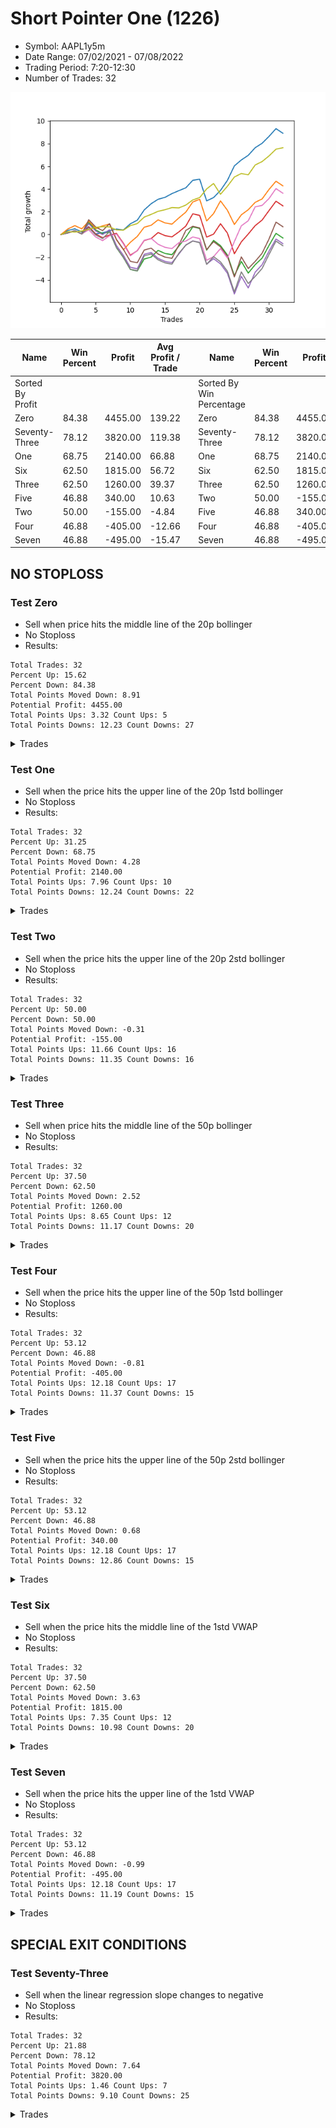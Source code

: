 # Short Pointer One (1226) 
- Symbol: AAPL1y5m
- Date Range: 07/02/2021 - 07/08/2022
- Trading Period: 7:20-12:30
- Number of Trades: 32

![Plot](ShortPointerOne(1226)AAPL1y5m.png)

| Name | Win Percent | Profit | Avg Profit / Trade |     | Name | Win Percent | Profit | Avg Profit / Trade |
| ---- | ----------- | ------ | ------------------ | --- | ---- | ----------- | ------ | ------------------ |
| Sorted By <br> Profit | | | | | Sorted By <br> Win Percentage ||||
| Zero | 84.38 | 4455.00 | 139.22 |     | Zero | 84.38 | 4455.00 | 139.22 |
| Seventy-Three | 78.12 | 3820.00 | 119.38 |     | Seventy-Three | 78.12 | 3820.00 | 119.38 |
| One | 68.75 | 2140.00 | 66.88 |     | One | 68.75 | 2140.00 | 66.88 |
| Six | 62.50 | 1815.00 | 56.72 |     | Six | 62.50 | 1815.00 | 56.72 |
| Three | 62.50 | 1260.00 | 39.37 |     | Three | 62.50 | 1260.00 | 39.37 |
| Five | 46.88 | 340.00 | 10.63 |     | Two | 50.00 | -155.00 | -4.84 |
| Two | 50.00 | -155.00 | -4.84 |     | Five | 46.88 | 340.00 | 10.63 |
| Four | 46.88 | -405.00 | -12.66 |     | Four | 46.88 | -405.00 | -12.66 |
| Seven | 46.88 | -495.00 | -15.47 |     | Seven | 46.88 | -495.00 | -15.47 |

## NO STOPLOSS

### Test Zero
* Sell when price hits the middle line of the 20p bollinger
* No Stoploss
* Results:
```
Total Trades: 32
Percent Up: 15.62
Percent Down: 84.38
Total Points Moved Down: 8.91
Potential Profit: 4455.00
Total Points Ups: 3.32 Count Ups: 5
Total Points Downs: 12.23 Count Downs: 27
```

<details><summary>Trades</summary>

<code>In: 2021-07-14 12:10:00		Out: 2021-07-14 12:15:20		Total Position Time: 05:20		Total Move Down: 0.36		Total to Date: 0.36</code> <br />
<code>In: 2021-07-30 11:40:00		Out: 2021-07-30 12:21:05		Total Position Time: 41:05		Total Move Down: 0.14		Total to Date: 0.50</code> <br />
<code>In: 2021-08-16 11:00:00		Out: 2021-08-16 12:50:00		Total Position Time: 110:00		Total Move Down: -0.28		Total to Date: 0.22</code> <br />
<code>In: 2021-09-14 08:50:00		Out: 2021-09-14 09:10:10		Total Position Time: 20:10		Total Move Down: 0.47		Total to Date: 0.69</code> <br />
<code>In: 2021-10-01 11:10:00		Out: 2021-10-01 12:50:00		Total Position Time: 100:00		Total Move Down: -0.64		Total to Date: 0.05</code> <br />
<code>In: 2021-10-13 10:45:00		Out: 2021-10-13 11:39:20		Total Position Time: 54:20		Total Move Down: 0.10		Total to Date: 0.15</code> <br />
<code>In: 2021-10-27 10:30:00		Out: 2021-10-27 10:49:20		Total Position Time: 19:20		Total Move Down: 0.18		Total to Date: 0.33</code> <br />
<code>In: 2021-11-03 11:10:00		Out: 2021-11-03 11:15:10		Total Position Time: 05:10		Total Move Down: 0.15		Total to Date: 0.48</code> <br />
<code>In: 2021-12-10 10:20:00		Out: 2021-12-10 11:47:50		Total Position Time: 87:50		Total Move Down: -0.08		Total to Date: 0.40</code> <br />
<code>In: 2021-12-21 09:35:00		Out: 2021-12-21 09:50:05		Total Position Time: 15:05		Total Move Down: 0.54		Total to Date: 0.94</code> <br />
<code>In: 2021-12-23 12:00:00		Out: 2021-12-23 12:30:20		Total Position Time: 30:20		Total Move Down: 0.32		Total to Date: 1.26</code> <br />
<code>In: 2021-12-28 08:15:00		Out: 2021-12-28 08:45:15		Total Position Time: 30:15		Total Move Down: 0.90		Total to Date: 2.16</code> <br />
<code>In: 2022-01-07 12:25:00		Out: 2022-01-07 12:44:10		Total Position Time: 19:10		Total Move Down: 0.55		Total to Date: 2.71</code> <br />
<code>In: 2022-01-31 11:30:00		Out: 2022-01-31 11:47:15		Total Position Time: 17:15		Total Move Down: 0.39		Total to Date: 3.10</code> <br />
<code>In: 2022-02-02 11:55:00		Out: 2022-02-02 12:36:05		Total Position Time: 41:05		Total Move Down: 0.17		Total to Date: 3.27</code> <br />
<code>In: 2022-02-02 12:25:00		Out: 2022-02-02 12:36:05		Total Position Time: 11:05		Total Move Down: 0.33		Total to Date: 3.60</code> <br />
<code>In: 2022-02-03 10:40:00		Out: 2022-02-03 11:10:35		Total Position Time: 30:35		Total Move Down: 0.26		Total to Date: 3.86</code> <br />
<code>In: 2022-02-07 12:20:00		Out: 2022-02-07 12:25:45		Total Position Time: 05:45		Total Move Down: 0.25		Total to Date: 4.11</code> <br />
<code>In: 2022-02-08 09:45:00		Out: 2022-02-08 10:16:50		Total Position Time: 31:50		Total Move Down: 0.66		Total to Date: 4.77</code> <br />
<code>In: 2022-02-15 11:50:00		Out: 2022-02-15 12:33:30		Total Position Time: 43:30		Total Move Down: 0.10		Total to Date: 4.87</code> <br />
<code>In: 2022-02-24 10:55:00		Out: 2022-02-24 12:50:00		Total Position Time: 115:00		Total Move Down: -1.91		Total to Date: 2.96</code> <br />
<code>In: 2022-03-31 12:15:00		Out: 2022-03-31 12:20:20		Total Position Time: 05:20		Total Move Down: 0.29		Total to Date: 3.25</code> <br />
<code>In: 2022-04-06 10:55:00		Out: 2022-04-06 11:14:35		Total Position Time: 19:35		Total Move Down: 0.63		Total to Date: 3.88</code> <br />
<code>In: 2022-04-25 12:00:00		Out: 2022-04-25 12:07:15		Total Position Time: 07:15		Total Move Down: 0.89		Total to Date: 4.77</code> <br />
<code>In: 2022-04-28 08:25:00		Out: 2022-04-28 08:39:35		Total Position Time: 14:35		Total Move Down: 1.27		Total to Date: 6.04</code> <br />
<code>In: 2022-05-16 11:45:00		Out: 2022-05-16 12:03:25		Total Position Time: 18:25		Total Move Down: 0.52		Total to Date: 6.56</code> <br />
<code>In: 2022-05-24 11:15:00		Out: 2022-05-24 11:48:35		Total Position Time: 33:35		Total Move Down: 0.41		Total to Date: 6.97</code> <br />
<code>In: 2022-05-31 09:10:00		Out: 2022-05-31 10:03:10		Total Position Time: 53:10		Total Move Down: 0.67		Total to Date: 7.64</code> <br />
<code>In: 2022-06-10 10:55:00		Out: 2022-06-10 11:11:30		Total Position Time: 16:30		Total Move Down: 0.39		Total to Date: 8.03</code> <br />
<code>In: 2022-06-10 12:30:00		Out: 2022-06-10 12:42:40		Total Position Time: 12:40		Total Move Down: 0.61		Total to Date: 8.64</code> <br />
<code>In: 2022-06-14 10:30:00		Out: 2022-06-14 10:42:40		Total Position Time: 12:40		Total Move Down: 0.68		Total to Date: 9.32</code> <br />
<code>In: 2022-07-05 11:50:00		Out: 2022-07-05 12:50:00		Total Position Time: 60:00		Total Move Down: -0.41		Total to Date: 8.91</code> <br />


</details>

### Test One
* Sell when the price hits the upper line of the 20p 1std bollinger
* No Stoploss
* Results:
```
Total Trades: 32
Percent Up: 31.25
Percent Down: 68.75
Total Points Moved Down: 4.28
Potential Profit: 2140.00
Total Points Ups: 7.96 Count Ups: 10
Total Points Downs: 12.24 Count Downs: 22
```

<details><summary>Trades</summary>

<code>In: 2021-07-14 12:10:00		Out: 2021-07-14 12:15:35		Total Position Time: 05:35		Total Move Down: 0.49		Total to Date: 0.49</code> <br />
<code>In: 2021-07-30 11:40:00		Out: 2021-07-30 12:23:15		Total Position Time: 43:15		Total Move Down: 0.29		Total to Date: 0.78</code> <br />
<code>In: 2021-08-16 11:00:00		Out: 2021-08-16 12:50:00		Total Position Time: 110:00		Total Move Down: -0.28		Total to Date: 0.50</code> <br />
<code>In: 2021-09-14 08:50:00		Out: 2021-09-14 09:17:00		Total Position Time: 27:00		Total Move Down: 0.66		Total to Date: 1.16</code> <br />
<code>In: 2021-10-01 11:10:00		Out: 2021-10-01 12:50:00		Total Position Time: 100:00		Total Move Down: -0.64		Total to Date: 0.52</code> <br />
<code>In: 2021-10-13 10:45:00		Out: 2021-10-13 11:43:20		Total Position Time: 58:20		Total Move Down: 0.24		Total to Date: 0.76</code> <br />
<code>In: 2021-10-27 10:30:00		Out: 2021-10-27 11:32:30		Total Position Time: 62:30		Total Move Down: 0.16		Total to Date: 0.92</code> <br />
<code>In: 2021-11-03 11:10:00		Out: 2021-11-03 12:50:00		Total Position Time: 100:00		Total Move Down: -1.39		Total to Date: -0.47</code> <br />
<code>In: 2021-12-10 10:20:00		Out: 2021-12-10 12:50:00		Total Position Time: 150:00		Total Move Down: -0.87		Total to Date: -1.34</code> <br />
<code>In: 2021-12-21 09:35:00		Out: 2021-12-21 10:13:50		Total Position Time: 38:50		Total Move Down: 0.65		Total to Date: -0.69</code> <br />
<code>In: 2021-12-23 12:00:00		Out: 2021-12-23 12:31:50		Total Position Time: 31:50		Total Move Down: 0.52		Total to Date: -0.17</code> <br />
<code>In: 2021-12-28 08:15:00		Out: 2021-12-28 09:29:20		Total Position Time: 74:20		Total Move Down: 0.81		Total to Date: 0.64</code> <br />
<code>In: 2022-01-07 12:25:00		Out: 2022-01-07 12:50:00		Total Position Time: 25:00		Total Move Down: 0.17		Total to Date: 0.81</code> <br />
<code>In: 2022-01-31 11:30:00		Out: 2022-01-31 12:11:05		Total Position Time: 41:05		Total Move Down: 0.48		Total to Date: 1.29</code> <br />
<code>In: 2022-02-02 11:55:00		Out: 2022-02-02 12:50:00		Total Position Time: 55:00		Total Move Down: -0.27		Total to Date: 1.02</code> <br />
<code>In: 2022-02-02 12:25:00		Out: 2022-02-02 12:50:00		Total Position Time: 25:00		Total Move Down: -0.11		Total to Date: 0.91</code> <br />
<code>In: 2022-02-03 10:40:00		Out: 2022-02-03 11:23:55		Total Position Time: 43:55		Total Move Down: 0.55		Total to Date: 1.46</code> <br />
<code>In: 2022-02-07 12:20:00		Out: 2022-02-07 12:28:05		Total Position Time: 08:05		Total Move Down: 0.51		Total to Date: 1.97</code> <br />
<code>In: 2022-02-08 09:45:00		Out: 2022-02-08 10:41:50		Total Position Time: 56:50		Total Move Down: 0.89		Total to Date: 2.86</code> <br />
<code>In: 2022-02-15 11:50:00		Out: 2022-02-15 12:42:20		Total Position Time: 52:20		Total Move Down: 0.24		Total to Date: 3.10</code> <br />
<code>In: 2022-02-24 10:55:00		Out: 2022-02-24 12:50:00		Total Position Time: 115:00		Total Move Down: -1.91		Total to Date: 1.19</code> <br />
<code>In: 2022-03-31 12:15:00		Out: 2022-03-31 12:33:05		Total Position Time: 18:05		Total Move Down: 0.65		Total to Date: 1.84</code> <br />
<code>In: 2022-04-06 10:55:00		Out: 2022-04-06 11:16:20		Total Position Time: 21:20		Total Move Down: 1.12		Total to Date: 2.96</code> <br />
<code>In: 2022-04-25 12:00:00		Out: 2022-04-25 12:50:00		Total Position Time: 50:00		Total Move Down: -0.83		Total to Date: 2.13</code> <br />
<code>In: 2022-04-28 08:25:00		Out: 2022-04-28 11:31:25		Total Position Time: 186:25		Total Move Down: -1.25		Total to Date: 0.88</code> <br />
<code>In: 2022-05-16 11:45:00		Out: 2022-05-16 12:12:45		Total Position Time: 27:45		Total Move Down: 0.85		Total to Date: 1.73</code> <br />
<code>In: 2022-05-24 11:15:00		Out: 2022-05-24 12:20:20		Total Position Time: 65:20		Total Move Down: 0.45		Total to Date: 2.18</code> <br />
<code>In: 2022-05-31 09:10:00		Out: 2022-05-31 10:28:40		Total Position Time: 78:40		Total Move Down: 0.65		Total to Date: 2.83</code> <br />
<code>In: 2022-06-10 10:55:00		Out: 2022-06-10 12:45:25		Total Position Time: 110:25		Total Move Down: 0.30		Total to Date: 3.13</code> <br />
<code>In: 2022-06-10 12:30:00		Out: 2022-06-10 12:45:25		Total Position Time: 15:25		Total Move Down: 0.84		Total to Date: 3.97</code> <br />
<code>In: 2022-06-14 10:30:00		Out: 2022-06-14 11:48:10		Total Position Time: 78:10		Total Move Down: 0.72		Total to Date: 4.69</code> <br />
<code>In: 2022-07-05 11:50:00		Out: 2022-07-05 12:50:00		Total Position Time: 60:00		Total Move Down: -0.41		Total to Date: 4.28</code> <br />


</details>

### Test Two
* Sell when the price hits the upper line of the 20p 2std bollinger
* No Stoploss
* Results:
```
Total Trades: 32
Percent Up: 50.00
Percent Down: 50.00
Total Points Moved Down: -0.31
Potential Profit: -155.00
Total Points Ups: 11.66 Count Ups: 16
Total Points Downs: 11.35 Count Downs: 16
```

<details><summary>Trades</summary>

<code>In: 2021-07-14 12:10:00		Out: 2021-07-14 12:50:00		Total Position Time: 40:00		Total Move Down: 0.14		Total to Date: 0.14</code> <br />
<code>In: 2021-07-30 11:40:00		Out: 2021-07-30 12:50:00		Total Position Time: 70:00		Total Move Down: 0.19		Total to Date: 0.33</code> <br />
<code>In: 2021-08-16 11:00:00		Out: 2021-08-16 12:50:00		Total Position Time: 110:00		Total Move Down: -0.28		Total to Date: 0.05</code> <br />
<code>In: 2021-09-14 08:50:00		Out: 2021-09-14 09:39:55		Total Position Time: 49:55		Total Move Down: 0.99		Total to Date: 1.04</code> <br />
<code>In: 2021-10-01 11:10:00		Out: 2021-10-01 12:50:00		Total Position Time: 100:00		Total Move Down: -0.64		Total to Date: 0.40</code> <br />
<code>In: 2021-10-13 10:45:00		Out: 2021-10-13 12:50:00		Total Position Time: 125:00		Total Move Down: -0.32		Total to Date: 0.08</code> <br />
<code>In: 2021-10-27 10:30:00		Out: 2021-10-27 11:59:20		Total Position Time: 89:20		Total Move Down: 0.15		Total to Date: 0.23</code> <br />
<code>In: 2021-11-03 11:10:00		Out: 2021-11-03 12:50:00		Total Position Time: 100:00		Total Move Down: -1.39		Total to Date: -1.16</code> <br />
<code>In: 2021-12-10 10:20:00		Out: 2021-12-10 12:50:00		Total Position Time: 150:00		Total Move Down: -0.87		Total to Date: -2.03</code> <br />
<code>In: 2021-12-21 09:35:00		Out: 2021-12-21 12:50:00		Total Position Time: 195:00		Total Move Down: -1.05		Total to Date: -3.08</code> <br />
<code>In: 2021-12-23 12:00:00		Out: 2021-12-23 12:50:00		Total Position Time: 50:00		Total Move Down: -0.13		Total to Date: -3.21</code> <br />
<code>In: 2021-12-28 08:15:00		Out: 2021-12-28 09:31:40		Total Position Time: 76:40		Total Move Down: 1.05		Total to Date: -2.16</code> <br />
<code>In: 2022-01-07 12:25:00		Out: 2022-01-07 12:50:00		Total Position Time: 25:00		Total Move Down: 0.17		Total to Date: -1.99</code> <br />
<code>In: 2022-01-31 11:30:00		Out: 2022-01-31 12:13:35		Total Position Time: 43:35		Total Move Down: 0.59		Total to Date: -1.40</code> <br />
<code>In: 2022-02-02 11:55:00		Out: 2022-02-02 12:50:00		Total Position Time: 55:00		Total Move Down: -0.27		Total to Date: -1.67</code> <br />
<code>In: 2022-02-02 12:25:00		Out: 2022-02-02 12:50:00		Total Position Time: 25:00		Total Move Down: -0.11		Total to Date: -1.78</code> <br />
<code>In: 2022-02-03 10:40:00		Out: 2022-02-03 11:29:20		Total Position Time: 49:20		Total Move Down: 0.76		Total to Date: -1.02</code> <br />
<code>In: 2022-02-07 12:20:00		Out: 2022-02-07 12:38:25		Total Position Time: 18:25		Total Move Down: 0.77		Total to Date: -0.25</code> <br />
<code>In: 2022-02-08 09:45:00		Out: 2022-02-08 11:21:55		Total Position Time: 96:55		Total Move Down: 0.92		Total to Date: 0.67</code> <br />
<code>In: 2022-02-15 11:50:00		Out: 2022-02-15 12:50:00		Total Position Time: 60:00		Total Move Down: -0.14		Total to Date: 0.53</code> <br />
<code>In: 2022-02-24 10:55:00		Out: 2022-02-24 12:50:00		Total Position Time: 115:00		Total Move Down: -1.91		Total to Date: -1.38</code> <br />
<code>In: 2022-03-31 12:15:00		Out: 2022-03-31 12:43:55		Total Position Time: 28:55		Total Move Down: 0.86		Total to Date: -0.52</code> <br />
<code>In: 2022-04-06 10:55:00		Out: 2022-04-06 12:50:00		Total Position Time: 115:00		Total Move Down: -0.46		Total to Date: -0.98</code> <br />
<code>In: 2022-04-25 12:00:00		Out: 2022-04-25 12:50:00		Total Position Time: 50:00		Total Move Down: -0.83		Total to Date: -1.81</code> <br />
<code>In: 2022-04-28 08:25:00		Out: 2022-04-28 12:50:00		Total Position Time: 265:00		Total Move Down: -1.82		Total to Date: -3.63</code> <br />
<code>In: 2022-05-16 11:45:00		Out: 2022-05-16 12:21:00		Total Position Time: 36:00		Total Move Down: 1.26		Total to Date: -2.37</code> <br />
<code>In: 2022-05-24 11:15:00		Out: 2022-05-24 12:50:00		Total Position Time: 95:00		Total Move Down: -1.03		Total to Date: -3.40</code> <br />
<code>In: 2022-05-31 09:10:00		Out: 2022-05-31 11:45:20		Total Position Time: 155:20		Total Move Down: 0.74		Total to Date: -2.66</code> <br />
<code>In: 2022-06-10 10:55:00		Out: 2022-06-10 12:46:50		Total Position Time: 111:50		Total Move Down: 0.58		Total to Date: -2.08</code> <br />
<code>In: 2022-06-10 12:30:00		Out: 2022-06-10 12:46:50		Total Position Time: 16:50		Total Move Down: 1.12		Total to Date: -0.96</code> <br />
<code>In: 2022-06-14 10:30:00		Out: 2022-06-14 12:07:45		Total Position Time: 97:45		Total Move Down: 1.06		Total to Date: 0.10</code> <br />
<code>In: 2022-07-05 11:50:00		Out: 2022-07-05 12:50:00		Total Position Time: 60:00		Total Move Down: -0.41		Total to Date: -0.31</code> <br />


</details>

### Test Three
* Sell when price hits the middle line of the 50p bollinger
* No Stoploss
* Results:
```
Total Trades: 32
Percent Up: 37.50
Percent Down: 62.50
Total Points Moved Down: 2.52
Potential Profit: 1260.00
Total Points Ups: 8.65 Count Ups: 12
Total Points Downs: 11.17 Count Downs: 20
```

<details><summary>Trades</summary>

<code>In: 2021-07-14 12:10:00		Out: 2021-07-14 12:50:00		Total Position Time: 40:00		Total Move Down: 0.14		Total to Date: 0.14</code> <br />
<code>In: 2021-07-30 11:40:00		Out: 2021-07-30 12:50:00		Total Position Time: 70:00		Total Move Down: 0.19		Total to Date: 0.33</code> <br />
<code>In: 2021-08-16 11:00:00		Out: 2021-08-16 12:50:00		Total Position Time: 110:00		Total Move Down: -0.28		Total to Date: 0.05</code> <br />
<code>In: 2021-09-14 08:50:00		Out: 2021-09-14 09:13:35		Total Position Time: 23:35		Total Move Down: 0.63		Total to Date: 0.68</code> <br />
<code>In: 2021-10-01 11:10:00		Out: 2021-10-01 12:50:00		Total Position Time: 100:00		Total Move Down: -0.64		Total to Date: 0.04</code> <br />
<code>In: 2021-10-13 10:45:00		Out: 2021-10-13 12:50:00		Total Position Time: 125:00		Total Move Down: -0.32		Total to Date: -0.28</code> <br />
<code>In: 2021-10-27 10:30:00		Out: 2021-10-27 12:07:25		Total Position Time: 97:25		Total Move Down: 0.23		Total to Date: -0.05</code> <br />
<code>In: 2021-11-03 11:10:00		Out: 2021-11-03 11:15:10		Total Position Time: 05:10		Total Move Down: 0.15		Total to Date: 0.10</code> <br />
<code>In: 2021-12-10 10:20:00		Out: 2021-12-10 12:50:00		Total Position Time: 150:00		Total Move Down: -0.87		Total to Date: -0.77</code> <br />
<code>In: 2021-12-21 09:35:00		Out: 2021-12-21 12:50:00		Total Position Time: 195:00		Total Move Down: -1.05		Total to Date: -1.82</code> <br />
<code>In: 2021-12-23 12:00:00		Out: 2021-12-23 12:30:55		Total Position Time: 30:55		Total Move Down: 0.39		Total to Date: -1.43</code> <br />
<code>In: 2021-12-28 08:15:00		Out: 2021-12-28 08:45:15		Total Position Time: 30:15		Total Move Down: 0.90		Total to Date: -0.53</code> <br />
<code>In: 2022-01-07 12:25:00		Out: 2022-01-07 12:50:00		Total Position Time: 25:00		Total Move Down: 0.17		Total to Date: -0.36</code> <br />
<code>In: 2022-01-31 11:30:00		Out: 2022-01-31 12:12:15		Total Position Time: 42:15		Total Move Down: 0.53		Total to Date: 0.17</code> <br />
<code>In: 2022-02-02 11:55:00		Out: 2022-02-02 12:50:00		Total Position Time: 55:00		Total Move Down: -0.27		Total to Date: -0.10</code> <br />
<code>In: 2022-02-02 12:25:00		Out: 2022-02-02 12:50:00		Total Position Time: 25:00		Total Move Down: -0.11		Total to Date: -0.21</code> <br />
<code>In: 2022-02-03 10:40:00		Out: 2022-02-03 11:10:50		Total Position Time: 30:50		Total Move Down: 0.44		Total to Date: 0.23</code> <br />
<code>In: 2022-02-07 12:20:00		Out: 2022-02-07 12:28:05		Total Position Time: 08:05		Total Move Down: 0.51		Total to Date: 0.74</code> <br />
<code>In: 2022-02-08 09:45:00		Out: 2022-02-08 11:37:55		Total Position Time: 112:55		Total Move Down: 1.08		Total to Date: 1.82</code> <br />
<code>In: 2022-02-15 11:50:00		Out: 2022-02-15 12:50:00		Total Position Time: 60:00		Total Move Down: -0.14		Total to Date: 1.68</code> <br />
<code>In: 2022-02-24 10:55:00		Out: 2022-02-24 12:50:00		Total Position Time: 115:00		Total Move Down: -1.91		Total to Date: -0.23</code> <br />
<code>In: 2022-03-31 12:15:00		Out: 2022-03-31 12:20:15		Total Position Time: 05:15		Total Move Down: 0.26		Total to Date: 0.03</code> <br />
<code>In: 2022-04-06 10:55:00		Out: 2022-04-06 11:15:25		Total Position Time: 20:25		Total Move Down: 0.92		Total to Date: 0.95</code> <br />
<code>In: 2022-04-25 12:00:00		Out: 2022-04-25 12:50:00		Total Position Time: 50:00		Total Move Down: -0.83		Total to Date: 0.12</code> <br />
<code>In: 2022-04-28 08:25:00		Out: 2022-04-28 12:50:00		Total Position Time: 265:00		Total Move Down: -1.82		Total to Date: -1.70</code> <br />
<code>In: 2022-05-16 11:45:00		Out: 2022-05-16 12:17:45		Total Position Time: 32:45		Total Move Down: 1.05		Total to Date: -0.65</code> <br />
<code>In: 2022-05-24 11:15:00		Out: 2022-05-24 11:49:30		Total Position Time: 34:30		Total Move Down: 0.69		Total to Date: 0.04</code> <br />
<code>In: 2022-05-31 09:10:00		Out: 2022-05-31 11:45:20		Total Position Time: 155:20		Total Move Down: 0.74		Total to Date: 0.78</code> <br />
<code>In: 2022-06-10 10:55:00		Out: 2022-06-10 11:13:35		Total Position Time: 18:35		Total Move Down: 0.49		Total to Date: 1.27</code> <br />
<code>In: 2022-06-10 12:30:00		Out: 2022-06-10 12:45:25		Total Position Time: 15:25		Total Move Down: 0.84		Total to Date: 2.11</code> <br />
<code>In: 2022-06-14 10:30:00		Out: 2022-06-14 10:43:55		Total Position Time: 13:55		Total Move Down: 0.82		Total to Date: 2.93</code> <br />
<code>In: 2022-07-05 11:50:00		Out: 2022-07-05 12:50:00		Total Position Time: 60:00		Total Move Down: -0.41		Total to Date: 2.52</code> <br />


</details>

### Test Four
* Sell when the price hits the upper line of the 50p 1std bollinger
* No Stoploss
* Results:
```
Total Trades: 32
Percent Up: 53.12
Percent Down: 46.88
Total Points Moved Down: -0.81
Potential Profit: -405.00
Total Points Ups: 12.18 Count Ups: 17
Total Points Downs: 11.37 Count Downs: 15
```

<details><summary>Trades</summary>

<code>In: 2021-07-14 12:10:00		Out: 2021-07-14 12:50:00		Total Position Time: 40:00		Total Move Down: 0.14		Total to Date: 0.14</code> <br />
<code>In: 2021-07-30 11:40:00		Out: 2021-07-30 12:50:00		Total Position Time: 70:00		Total Move Down: 0.19		Total to Date: 0.33</code> <br />
<code>In: 2021-08-16 11:00:00		Out: 2021-08-16 12:50:00		Total Position Time: 110:00		Total Move Down: -0.28		Total to Date: 0.05</code> <br />
<code>In: 2021-09-14 08:50:00		Out: 2021-09-14 09:30:30		Total Position Time: 40:30		Total Move Down: 0.90		Total to Date: 0.95</code> <br />
<code>In: 2021-10-01 11:10:00		Out: 2021-10-01 12:50:00		Total Position Time: 100:00		Total Move Down: -0.64		Total to Date: 0.31</code> <br />
<code>In: 2021-10-13 10:45:00		Out: 2021-10-13 12:50:00		Total Position Time: 125:00		Total Move Down: -0.32		Total to Date: -0.01</code> <br />
<code>In: 2021-10-27 10:30:00		Out: 2021-10-27 12:11:00		Total Position Time: 101:00		Total Move Down: 0.43		Total to Date: 0.42</code> <br />
<code>In: 2021-11-03 11:10:00		Out: 2021-11-03 12:50:00		Total Position Time: 100:00		Total Move Down: -1.39		Total to Date: -0.97</code> <br />
<code>In: 2021-12-10 10:20:00		Out: 2021-12-10 12:50:00		Total Position Time: 150:00		Total Move Down: -0.87		Total to Date: -1.84</code> <br />
<code>In: 2021-12-21 09:35:00		Out: 2021-12-21 12:50:00		Total Position Time: 195:00		Total Move Down: -1.05		Total to Date: -2.89</code> <br />
<code>In: 2021-12-23 12:00:00		Out: 2021-12-23 12:50:00		Total Position Time: 50:00		Total Move Down: -0.13		Total to Date: -3.02</code> <br />
<code>In: 2021-12-28 08:15:00		Out: 2021-12-28 09:32:15		Total Position Time: 77:15		Total Move Down: 1.27		Total to Date: -1.75</code> <br />
<code>In: 2022-01-07 12:25:00		Out: 2022-01-07 12:50:00		Total Position Time: 25:00		Total Move Down: 0.17		Total to Date: -1.58</code> <br />
<code>In: 2022-01-31 11:30:00		Out: 2022-01-31 12:50:00		Total Position Time: 80:00		Total Move Down: -0.52		Total to Date: -2.10</code> <br />
<code>In: 2022-02-02 11:55:00		Out: 2022-02-02 12:50:00		Total Position Time: 55:00		Total Move Down: -0.27		Total to Date: -2.37</code> <br />
<code>In: 2022-02-02 12:25:00		Out: 2022-02-02 12:50:00		Total Position Time: 25:00		Total Move Down: -0.11		Total to Date: -2.48</code> <br />
<code>In: 2022-02-03 10:40:00		Out: 2022-02-03 11:29:20		Total Position Time: 49:20		Total Move Down: 0.76		Total to Date: -1.72</code> <br />
<code>In: 2022-02-07 12:20:00		Out: 2022-02-07 12:38:35		Total Position Time: 18:35		Total Move Down: 0.80		Total to Date: -0.92</code> <br />
<code>In: 2022-02-08 09:45:00		Out: 2022-02-08 12:50:00		Total Position Time: 185:00		Total Move Down: 0.36		Total to Date: -0.56</code> <br />
<code>In: 2022-02-15 11:50:00		Out: 2022-02-15 12:50:00		Total Position Time: 60:00		Total Move Down: -0.14		Total to Date: -0.70</code> <br />
<code>In: 2022-02-24 10:55:00		Out: 2022-02-24 12:50:00		Total Position Time: 115:00		Total Move Down: -1.91		Total to Date: -2.61</code> <br />
<code>In: 2022-03-31 12:15:00		Out: 2022-03-31 12:21:40		Total Position Time: 06:40		Total Move Down: 0.48		Total to Date: -2.13</code> <br />
<code>In: 2022-04-06 10:55:00		Out: 2022-04-06 12:50:00		Total Position Time: 115:00		Total Move Down: -0.46		Total to Date: -2.59</code> <br />
<code>In: 2022-04-25 12:00:00		Out: 2022-04-25 12:50:00		Total Position Time: 50:00		Total Move Down: -0.83		Total to Date: -3.42</code> <br />
<code>In: 2022-04-28 08:25:00		Out: 2022-04-28 12:50:00		Total Position Time: 265:00		Total Move Down: -1.82		Total to Date: -5.24</code> <br />
<code>In: 2022-05-16 11:45:00		Out: 2022-05-16 12:35:20		Total Position Time: 50:20		Total Move Down: 1.56		Total to Date: -3.68</code> <br />
<code>In: 2022-05-24 11:15:00		Out: 2022-05-24 12:50:00		Total Position Time: 95:00		Total Move Down: -1.03		Total to Date: -4.71</code> <br />
<code>In: 2022-05-31 09:10:00		Out: 2022-05-31 11:55:40		Total Position Time: 165:40		Total Move Down: 1.39		Total to Date: -3.32</code> <br />
<code>In: 2022-06-10 10:55:00		Out: 2022-06-10 12:47:10		Total Position Time: 112:10		Total Move Down: 0.66		Total to Date: -2.66</code> <br />
<code>In: 2022-06-10 12:30:00		Out: 2022-06-10 12:47:10		Total Position Time: 17:10		Total Move Down: 1.20		Total to Date: -1.46</code> <br />
<code>In: 2022-06-14 10:30:00		Out: 2022-06-14 12:07:45		Total Position Time: 97:45		Total Move Down: 1.06		Total to Date: -0.40</code> <br />
<code>In: 2022-07-05 11:50:00		Out: 2022-07-05 12:50:00		Total Position Time: 60:00		Total Move Down: -0.41		Total to Date: -0.81</code> <br />


</details>

### Test Five
* Sell when the price hits the upper line of the 50p 2std bollinger
* No Stoploss
* Results:
```
Total Trades: 32
Percent Up: 53.12
Percent Down: 46.88
Total Points Moved Down: 0.68
Potential Profit: 340.00
Total Points Ups: 12.18 Count Ups: 17
Total Points Downs: 12.86 Count Downs: 15
```

<details><summary>Trades</summary>

<code>In: 2021-07-14 12:10:00		Out: 2021-07-14 12:50:00		Total Position Time: 40:00		Total Move Down: 0.14		Total to Date: 0.14</code> <br />
<code>In: 2021-07-30 11:40:00		Out: 2021-07-30 12:50:00		Total Position Time: 70:00		Total Move Down: 0.19		Total to Date: 0.33</code> <br />
<code>In: 2021-08-16 11:00:00		Out: 2021-08-16 12:50:00		Total Position Time: 110:00		Total Move Down: -0.28		Total to Date: 0.05</code> <br />
<code>In: 2021-09-14 08:50:00		Out: 2021-09-14 09:41:55		Total Position Time: 51:55		Total Move Down: 1.25		Total to Date: 1.30</code> <br />
<code>In: 2021-10-01 11:10:00		Out: 2021-10-01 12:50:00		Total Position Time: 100:00		Total Move Down: -0.64		Total to Date: 0.66</code> <br />
<code>In: 2021-10-13 10:45:00		Out: 2021-10-13 12:50:00		Total Position Time: 125:00		Total Move Down: -0.32		Total to Date: 0.34</code> <br />
<code>In: 2021-10-27 10:30:00		Out: 2021-10-27 12:14:10		Total Position Time: 104:10		Total Move Down: 0.61		Total to Date: 0.95</code> <br />
<code>In: 2021-11-03 11:10:00		Out: 2021-11-03 12:50:00		Total Position Time: 100:00		Total Move Down: -1.39		Total to Date: -0.44</code> <br />
<code>In: 2021-12-10 10:20:00		Out: 2021-12-10 12:50:00		Total Position Time: 150:00		Total Move Down: -0.87		Total to Date: -1.31</code> <br />
<code>In: 2021-12-21 09:35:00		Out: 2021-12-21 12:50:00		Total Position Time: 195:00		Total Move Down: -1.05		Total to Date: -2.36</code> <br />
<code>In: 2021-12-23 12:00:00		Out: 2021-12-23 12:50:00		Total Position Time: 50:00		Total Move Down: -0.13		Total to Date: -2.49</code> <br />
<code>In: 2021-12-28 08:15:00		Out: 2021-12-28 12:50:00		Total Position Time: 275:00		Total Move Down: 1.12		Total to Date: -1.37</code> <br />
<code>In: 2022-01-07 12:25:00		Out: 2022-01-07 12:50:00		Total Position Time: 25:00		Total Move Down: 0.17		Total to Date: -1.20</code> <br />
<code>In: 2022-01-31 11:30:00		Out: 2022-01-31 12:50:00		Total Position Time: 80:00		Total Move Down: -0.52		Total to Date: -1.72</code> <br />
<code>In: 2022-02-02 11:55:00		Out: 2022-02-02 12:50:00		Total Position Time: 55:00		Total Move Down: -0.27		Total to Date: -1.99</code> <br />
<code>In: 2022-02-02 12:25:00		Out: 2022-02-02 12:50:00		Total Position Time: 25:00		Total Move Down: -0.11		Total to Date: -2.10</code> <br />
<code>In: 2022-02-03 10:40:00		Out: 2022-02-03 11:44:00		Total Position Time: 64:00		Total Move Down: 1.18		Total to Date: -0.92</code> <br />
<code>In: 2022-02-07 12:20:00		Out: 2022-02-07 12:45:05		Total Position Time: 25:05		Total Move Down: 1.28		Total to Date: 0.36</code> <br />
<code>In: 2022-02-08 09:45:00		Out: 2022-02-08 12:50:00		Total Position Time: 185:00		Total Move Down: 0.36		Total to Date: 0.72</code> <br />
<code>In: 2022-02-15 11:50:00		Out: 2022-02-15 12:50:00		Total Position Time: 60:00		Total Move Down: -0.14		Total to Date: 0.58</code> <br />
<code>In: 2022-02-24 10:55:00		Out: 2022-02-24 12:50:00		Total Position Time: 115:00		Total Move Down: -1.91		Total to Date: -1.33</code> <br />
<code>In: 2022-03-31 12:15:00		Out: 2022-03-31 12:33:45		Total Position Time: 18:45		Total Move Down: 0.70		Total to Date: -0.63</code> <br />
<code>In: 2022-04-06 10:55:00		Out: 2022-04-06 12:50:00		Total Position Time: 115:00		Total Move Down: -0.46		Total to Date: -1.09</code> <br />
<code>In: 2022-04-25 12:00:00		Out: 2022-04-25 12:50:00		Total Position Time: 50:00		Total Move Down: -0.83		Total to Date: -1.92</code> <br />
<code>In: 2022-04-28 08:25:00		Out: 2022-04-28 12:50:00		Total Position Time: 265:00		Total Move Down: -1.82		Total to Date: -3.74</code> <br />
<code>In: 2022-05-16 11:45:00		Out: 2022-05-16 12:50:00		Total Position Time: 65:00		Total Move Down: 1.77		Total to Date: -1.97</code> <br />
<code>In: 2022-05-24 11:15:00		Out: 2022-05-24 12:50:00		Total Position Time: 95:00		Total Move Down: -1.03		Total to Date: -3.00</code> <br />
<code>In: 2022-05-31 09:10:00		Out: 2022-05-31 12:50:00		Total Position Time: 220:00		Total Move Down: 0.63		Total to Date: -2.37</code> <br />
<code>In: 2022-06-10 10:55:00		Out: 2022-06-10 12:50:00		Total Position Time: 115:00		Total Move Down: 0.72		Total to Date: -1.65</code> <br />
<code>In: 2022-06-10 12:30:00		Out: 2022-06-10 12:50:00		Total Position Time: 20:00		Total Move Down: 1.26		Total to Date: -0.39</code> <br />
<code>In: 2022-06-14 10:30:00		Out: 2022-06-14 12:18:15		Total Position Time: 108:15		Total Move Down: 1.48		Total to Date: 1.09</code> <br />
<code>In: 2022-07-05 11:50:00		Out: 2022-07-05 12:50:00		Total Position Time: 60:00		Total Move Down: -0.41		Total to Date: 0.68</code> <br />


</details>

### Test Six
* Sell when the price hits the middle line of the 1std VWAP
* No Stoploss
* Results:
```
Total Trades: 32
Percent Up: 37.50
Percent Down: 62.50
Total Points Moved Down: 3.63
Potential Profit: 1815.00
Total Points Ups: 7.35 Count Ups: 12
Total Points Downs: 10.98 Count Downs: 20
```

<details><summary>Trades</summary>

<code>In: 2021-07-14 12:10:00		Out: 2021-07-14 12:50:00		Total Position Time: 40:00		Total Move Down: 0.14		Total to Date: 0.14</code> <br />
<code>In: 2021-07-30 11:40:00		Out: 2021-07-30 12:50:00		Total Position Time: 70:00		Total Move Down: 0.19		Total to Date: 0.33</code> <br />
<code>In: 2021-08-16 11:00:00		Out: 2021-08-16 12:50:00		Total Position Time: 110:00		Total Move Down: -0.28		Total to Date: 0.05</code> <br />
<code>In: 2021-09-14 08:50:00		Out: 2021-09-14 09:09:50		Total Position Time: 19:50		Total Move Down: 0.37		Total to Date: 0.42</code> <br />
<code>In: 2021-10-01 11:10:00		Out: 2021-10-01 12:50:00		Total Position Time: 100:00		Total Move Down: -0.64		Total to Date: -0.22</code> <br />
<code>In: 2021-10-13 10:45:00		Out: 2021-10-13 12:50:00		Total Position Time: 125:00		Total Move Down: -0.32		Total to Date: -0.54</code> <br />
<code>In: 2021-10-27 10:30:00		Out: 2021-10-27 12:11:05		Total Position Time: 101:05		Total Move Down: 0.43		Total to Date: -0.11</code> <br />
<code>In: 2021-11-03 11:10:00		Out: 2021-11-03 11:15:10		Total Position Time: 05:10		Total Move Down: 0.15		Total to Date: 0.04</code> <br />
<code>In: 2021-12-10 10:20:00		Out: 2021-12-10 12:50:00		Total Position Time: 150:00		Total Move Down: -0.87		Total to Date: -0.83</code> <br />
<code>In: 2021-12-21 09:35:00		Out: 2021-12-21 12:50:00		Total Position Time: 195:00		Total Move Down: -1.05		Total to Date: -1.88</code> <br />
<code>In: 2021-12-23 12:00:00		Out: 2021-12-23 12:31:35		Total Position Time: 31:35		Total Move Down: 0.47		Total to Date: -1.41</code> <br />
<code>In: 2021-12-28 08:15:00		Out: 2021-12-28 08:45:15		Total Position Time: 30:15		Total Move Down: 0.90		Total to Date: -0.51</code> <br />
<code>In: 2022-01-07 12:25:00		Out: 2022-01-07 12:50:00		Total Position Time: 25:00		Total Move Down: 0.17		Total to Date: -0.34</code> <br />
<code>In: 2022-01-31 11:30:00		Out: 2022-01-31 12:50:00		Total Position Time: 80:00		Total Move Down: -0.52		Total to Date: -0.86</code> <br />
<code>In: 2022-02-02 11:55:00		Out: 2022-02-02 12:50:00		Total Position Time: 55:00		Total Move Down: -0.27		Total to Date: -1.13</code> <br />
<code>In: 2022-02-02 12:25:00		Out: 2022-02-02 12:50:00		Total Position Time: 25:00		Total Move Down: -0.11		Total to Date: -1.24</code> <br />
<code>In: 2022-02-03 10:40:00		Out: 2022-02-03 11:13:50		Total Position Time: 33:50		Total Move Down: 0.52		Total to Date: -0.72</code> <br />
<code>In: 2022-02-07 12:20:00		Out: 2022-02-07 12:25:10		Total Position Time: 05:10		Total Move Down: 0.14		Total to Date: -0.58</code> <br />
<code>In: 2022-02-08 09:45:00		Out: 2022-02-08 12:50:00		Total Position Time: 185:00		Total Move Down: 0.36		Total to Date: -0.22</code> <br />
<code>In: 2022-02-15 11:50:00		Out: 2022-02-15 12:50:00		Total Position Time: 60:00		Total Move Down: -0.14		Total to Date: -0.36</code> <br />
<code>In: 2022-02-24 10:55:00		Out: 2022-02-24 12:50:00		Total Position Time: 115:00		Total Move Down: -1.91		Total to Date: -2.27</code> <br />
<code>In: 2022-03-31 12:15:00		Out: 2022-03-31 12:20:30		Total Position Time: 05:30		Total Move Down: 0.32		Total to Date: -1.95</code> <br />
<code>In: 2022-04-06 10:55:00		Out: 2022-04-06 11:14:50		Total Position Time: 19:50		Total Move Down: 0.71		Total to Date: -1.24</code> <br />
<code>In: 2022-04-25 12:00:00		Out: 2022-04-25 12:50:00		Total Position Time: 50:00		Total Move Down: -0.83		Total to Date: -2.07</code> <br />
<code>In: 2022-04-28 08:25:00		Out: 2022-04-28 08:50:40		Total Position Time: 25:40		Total Move Down: 1.45		Total to Date: -0.62</code> <br />
<code>In: 2022-05-16 11:45:00		Out: 2022-05-16 12:34:05		Total Position Time: 49:05		Total Move Down: 1.38		Total to Date: 0.76</code> <br />
<code>In: 2022-05-24 11:15:00		Out: 2022-05-24 11:20:25		Total Position Time: 05:25		Total Move Down: 0.45		Total to Date: 1.21</code> <br />
<code>In: 2022-05-31 09:10:00		Out: 2022-05-31 11:54:45		Total Position Time: 164:45		Total Move Down: 1.23		Total to Date: 2.44</code> <br />
<code>In: 2022-06-10 10:55:00		Out: 2022-06-10 11:00:10		Total Position Time: 05:10		Total Move Down: 0.12		Total to Date: 2.56</code> <br />
<code>In: 2022-06-10 12:30:00		Out: 2022-06-10 12:42:40		Total Position Time: 12:40		Total Move Down: 0.61		Total to Date: 3.17</code> <br />
<code>In: 2022-06-14 10:30:00		Out: 2022-06-14 10:44:05		Total Position Time: 14:05		Total Move Down: 0.87		Total to Date: 4.04</code> <br />
<code>In: 2022-07-05 11:50:00		Out: 2022-07-05 12:50:00		Total Position Time: 60:00		Total Move Down: -0.41		Total to Date: 3.63</code> <br />


</details>

### Test Seven
* Sell when the price hits the upper line of the 1std VWAP
* No Stoploss
* Results:
```
Total Trades: 32
Percent Up: 53.12
Percent Down: 46.88
Total Points Moved Down: -0.99
Potential Profit: -495.00
Total Points Ups: 12.18 Count Ups: 17
Total Points Downs: 11.19 Count Downs: 15
```

<details><summary>Trades</summary>

<code>In: 2021-07-14 12:10:00		Out: 2021-07-14 12:50:00		Total Position Time: 40:00		Total Move Down: 0.14		Total to Date: 0.14</code> <br />
<code>In: 2021-07-30 11:40:00		Out: 2021-07-30 12:50:00		Total Position Time: 70:00		Total Move Down: 0.19		Total to Date: 0.33</code> <br />
<code>In: 2021-08-16 11:00:00		Out: 2021-08-16 12:50:00		Total Position Time: 110:00		Total Move Down: -0.28		Total to Date: 0.05</code> <br />
<code>In: 2021-09-14 08:50:00		Out: 2021-09-14 09:11:45		Total Position Time: 21:45		Total Move Down: 0.55		Total to Date: 0.60</code> <br />
<code>In: 2021-10-01 11:10:00		Out: 2021-10-01 12:50:00		Total Position Time: 100:00		Total Move Down: -0.64		Total to Date: -0.04</code> <br />
<code>In: 2021-10-13 10:45:00		Out: 2021-10-13 12:50:00		Total Position Time: 125:00		Total Move Down: -0.32		Total to Date: -0.36</code> <br />
<code>In: 2021-10-27 10:30:00		Out: 2021-10-27 12:50:00		Total Position Time: 140:00		Total Move Down: 0.61		Total to Date: 0.25</code> <br />
<code>In: 2021-11-03 11:10:00		Out: 2021-11-03 12:50:00		Total Position Time: 100:00		Total Move Down: -1.39		Total to Date: -1.14</code> <br />
<code>In: 2021-12-10 10:20:00		Out: 2021-12-10 12:50:00		Total Position Time: 150:00		Total Move Down: -0.87		Total to Date: -2.01</code> <br />
<code>In: 2021-12-21 09:35:00		Out: 2021-12-21 12:50:00		Total Position Time: 195:00		Total Move Down: -1.05		Total to Date: -3.06</code> <br />
<code>In: 2021-12-23 12:00:00		Out: 2021-12-23 12:50:00		Total Position Time: 50:00		Total Move Down: -0.13		Total to Date: -3.19</code> <br />
<code>In: 2021-12-28 08:15:00		Out: 2021-12-28 09:32:20		Total Position Time: 77:20		Total Move Down: 1.31		Total to Date: -1.88</code> <br />
<code>In: 2022-01-07 12:25:00		Out: 2022-01-07 12:50:00		Total Position Time: 25:00		Total Move Down: 0.17		Total to Date: -1.71</code> <br />
<code>In: 2022-01-31 11:30:00		Out: 2022-01-31 12:50:00		Total Position Time: 80:00		Total Move Down: -0.52		Total to Date: -2.23</code> <br />
<code>In: 2022-02-02 11:55:00		Out: 2022-02-02 12:50:00		Total Position Time: 55:00		Total Move Down: -0.27		Total to Date: -2.50</code> <br />
<code>In: 2022-02-02 12:25:00		Out: 2022-02-02 12:50:00		Total Position Time: 25:00		Total Move Down: -0.11		Total to Date: -2.61</code> <br />
<code>In: 2022-02-03 10:40:00		Out: 2022-02-03 11:40:30		Total Position Time: 60:30		Total Move Down: 0.96		Total to Date: -1.65</code> <br />
<code>In: 2022-02-07 12:20:00		Out: 2022-02-07 12:38:10		Total Position Time: 18:10		Total Move Down: 0.71		Total to Date: -0.94</code> <br />
<code>In: 2022-02-08 09:45:00		Out: 2022-02-08 12:50:00		Total Position Time: 185:00		Total Move Down: 0.36		Total to Date: -0.58</code> <br />
<code>In: 2022-02-15 11:50:00		Out: 2022-02-15 12:50:00		Total Position Time: 60:00		Total Move Down: -0.14		Total to Date: -0.72</code> <br />
<code>In: 2022-02-24 10:55:00		Out: 2022-02-24 12:50:00		Total Position Time: 115:00		Total Move Down: -1.91		Total to Date: -2.63</code> <br />
<code>In: 2022-03-31 12:15:00		Out: 2022-03-31 12:33:10		Total Position Time: 18:10		Total Move Down: 0.68		Total to Date: -1.95</code> <br />
<code>In: 2022-04-06 10:55:00		Out: 2022-04-06 12:50:00		Total Position Time: 115:00		Total Move Down: -0.46		Total to Date: -2.41</code> <br />
<code>In: 2022-04-25 12:00:00		Out: 2022-04-25 12:50:00		Total Position Time: 50:00		Total Move Down: -0.83		Total to Date: -3.24</code> <br />
<code>In: 2022-04-28 08:25:00		Out: 2022-04-28 12:50:00		Total Position Time: 265:00		Total Move Down: -1.82		Total to Date: -5.06</code> <br />
<code>In: 2022-05-16 11:45:00		Out: 2022-05-16 12:50:00		Total Position Time: 65:00		Total Move Down: 1.77		Total to Date: -3.29</code> <br />
<code>In: 2022-05-24 11:15:00		Out: 2022-05-24 12:50:00		Total Position Time: 95:00		Total Move Down: -1.03		Total to Date: -4.32</code> <br />
<code>In: 2022-05-31 09:10:00		Out: 2022-05-31 12:50:00		Total Position Time: 220:00		Total Move Down: 0.63		Total to Date: -3.69</code> <br />
<code>In: 2022-06-10 10:55:00		Out: 2022-06-10 12:48:40		Total Position Time: 113:40		Total Move Down: 0.70		Total to Date: -2.99</code> <br />
<code>In: 2022-06-10 12:30:00		Out: 2022-06-10 12:48:40		Total Position Time: 18:40		Total Move Down: 1.24		Total to Date: -1.75</code> <br />
<code>In: 2022-06-14 10:30:00		Out: 2022-06-14 12:08:30		Total Position Time: 98:30		Total Move Down: 1.17		Total to Date: -0.58</code> <br />
<code>In: 2022-07-05 11:50:00		Out: 2022-07-05 12:50:00		Total Position Time: 60:00		Total Move Down: -0.41		Total to Date: -0.99</code> <br />


</details>

## SPECIAL EXIT CONDITIONS 

### Test Seventy-Three
* Sell when the linear regression slope changes to negative
* No Stoploss
* Results:
```
Total Trades: 32
Percent Up: 21.88
Percent Down: 78.12
Total Points Moved Down: 7.64
Potential Profit: 3820.00
Total Points Ups: 1.46 Count Ups: 7
Total Points Downs: 9.10 Count Downs: 25
```

<details><summary>Trades</summary>

<code>In: 2021-07-14 12:10:00		Out: 2021-07-14 12:15:05		Total Position Time: 05:05		Total Move Down: 0.26		Total to Date: 0.26</code> <br />
<code>In: 2021-07-30 11:40:00		Out: 2021-07-30 11:54:00		Total Position Time: 14:00		Total Move Down: -0.05		Total to Date: 0.21</code> <br />
<code>In: 2021-08-16 11:00:00		Out: 2021-08-16 11:12:05		Total Position Time: 12:05		Total Move Down: 0.10		Total to Date: 0.31</code> <br />
<code>In: 2021-09-14 08:50:00		Out: 2021-09-14 09:09:05		Total Position Time: 19:05		Total Move Down: 0.14		Total to Date: 0.45</code> <br />
<code>In: 2021-10-01 11:10:00		Out: 2021-10-01 11:13:05		Total Position Time: 03:05		Total Move Down: 0.18		Total to Date: 0.63</code> <br />
<code>In: 2021-10-13 10:45:00		Out: 2021-10-13 10:51:05		Total Position Time: 06:05		Total Move Down: 0.06		Total to Date: 0.69</code> <br />
<code>In: 2021-10-27 10:30:00		Out: 2021-10-27 10:41:05		Total Position Time: 11:05		Total Move Down: -0.02		Total to Date: 0.67</code> <br />
<code>In: 2021-11-03 11:10:00		Out: 2021-11-03 11:30:00		Total Position Time: 20:00		Total Move Down: -0.27		Total to Date: 0.40</code> <br />
<code>In: 2021-12-10 10:20:00		Out: 2021-12-10 10:31:05		Total Position Time: 11:05		Total Move Down: -0.02		Total to Date: 0.38</code> <br />
<code>In: 2021-12-21 09:35:00		Out: 2021-12-21 09:41:05		Total Position Time: 06:05		Total Move Down: 0.40		Total to Date: 0.78</code> <br />
<code>In: 2021-12-23 12:00:00		Out: 2021-12-23 12:10:05		Total Position Time: 10:05		Total Move Down: 0.18		Total to Date: 0.96</code> <br />
<code>In: 2021-12-28 08:15:00		Out: 2021-12-28 08:24:05		Total Position Time: 09:05		Total Move Down: 0.57		Total to Date: 1.53</code> <br />
<code>In: 2022-01-07 12:25:00		Out: 2022-01-07 12:30:00		Total Position Time: 05:00		Total Move Down: 0.24		Total to Date: 1.77</code> <br />
<code>In: 2022-01-31 11:30:00		Out: 2022-01-31 11:37:05		Total Position Time: 07:05		Total Move Down: 0.27		Total to Date: 2.04</code> <br />
<code>In: 2022-02-02 11:55:00		Out: 2022-02-02 11:58:05		Total Position Time: 03:05		Total Move Down: 0.14		Total to Date: 2.18</code> <br />
<code>In: 2022-02-02 12:25:00		Out: 2022-02-02 12:30:05		Total Position Time: 05:05		Total Move Down: 0.19		Total to Date: 2.37</code> <br />
<code>In: 2022-02-03 10:40:00		Out: 2022-02-03 10:46:05		Total Position Time: 06:05		Total Move Down: -0.03		Total to Date: 2.34</code> <br />
<code>In: 2022-02-07 12:20:00		Out: 2022-02-07 12:26:00		Total Position Time: 06:00		Total Move Down: 0.25		Total to Date: 2.59</code> <br />
<code>In: 2022-02-08 09:45:00		Out: 2022-02-08 09:59:05		Total Position Time: 14:05		Total Move Down: 0.45		Total to Date: 3.04</code> <br />
<code>In: 2022-02-15 11:50:00		Out: 2022-02-15 11:53:05		Total Position Time: 03:05		Total Move Down: 0.21		Total to Date: 3.25</code> <br />
<code>In: 2022-02-24 10:55:00		Out: 2022-02-24 11:01:05		Total Position Time: 06:05		Total Move Down: 0.76		Total to Date: 4.01</code> <br />
<code>In: 2022-03-31 12:15:00		Out: 2022-03-31 12:22:00		Total Position Time: 07:00		Total Move Down: 0.48		Total to Date: 4.49</code> <br />
<code>In: 2022-04-06 10:55:00		Out: 2022-04-06 11:04:05		Total Position Time: 09:05		Total Move Down: -0.95		Total to Date: 3.54</code> <br />
<code>In: 2022-04-25 12:00:00		Out: 2022-04-25 12:05:05		Total Position Time: 05:05		Total Move Down: 0.71		Total to Date: 4.25</code> <br />
<code>In: 2022-04-28 08:25:00		Out: 2022-04-28 08:36:05		Total Position Time: 11:05		Total Move Down: 0.81		Total to Date: 5.06</code> <br />
<code>In: 2022-05-16 11:45:00		Out: 2022-05-16 11:58:00		Total Position Time: 13:00		Total Move Down: 0.31		Total to Date: 5.37</code> <br />
<code>In: 2022-05-24 11:15:00		Out: 2022-05-24 11:26:05		Total Position Time: 11:05		Total Move Down: -0.12		Total to Date: 5.25</code> <br />
<code>In: 2022-05-31 09:10:00		Out: 2022-05-31 09:23:05		Total Position Time: 13:05		Total Move Down: 0.87		Total to Date: 6.12</code> <br />
<code>In: 2022-06-10 10:55:00		Out: 2022-06-10 11:05:05		Total Position Time: 10:05		Total Move Down: 0.30		Total to Date: 6.42</code> <br />
<code>In: 2022-06-10 12:30:00		Out: 2022-06-10 12:34:00		Total Position Time: 04:00		Total Move Down: 0.50		Total to Date: 6.92</code> <br />
<code>In: 2022-06-14 10:30:00		Out: 2022-06-14 10:41:05		Total Position Time: 11:05		Total Move Down: 0.59		Total to Date: 7.51</code> <br />
<code>In: 2022-07-05 11:50:00		Out: 2022-07-05 11:55:05		Total Position Time: 05:05		Total Move Down: 0.13		Total to Date: 7.64</code> <br />


</details>